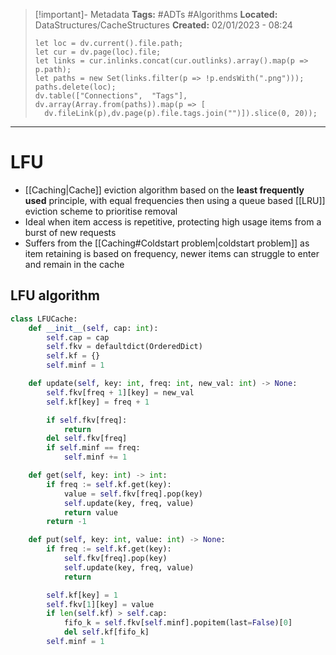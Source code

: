 > [!important]- Metadata
> **Tags:** #ADTs #Algorithms 
> **Located:** DataStructures/CacheStructures
> **Created:** 02/01/2023 - 08:24
> ```dataviewjs
>let loc = dv.current().file.path;
>let cur = dv.page(loc).file;
>let links = cur.inlinks.concat(cur.outlinks).array().map(p => p.path);
>let paths = new Set(links.filter(p => !p.endsWith(".png")));
>paths.delete(loc);
>dv.table(["Connections",  "Tags"], dv.array(Array.from(paths)).map(p => [
>   dv.fileLink(p),dv.page(p).file.tags.join("")]).slice(0, 20));
> ```

___
# LFU
- [[Caching|Cache]] eviction algorithm based on the **least frequently used** principle, with equal frequencies then using a queue based [[LRU]] eviction scheme to prioritise removal 
- Ideal when item access is repetitive, protecting high usage items from a burst of new requests
- Suffers from the [[Caching#Coldstart problem|coldstart problem]] as item retaining is based on frequency, newer items can struggle to enter and remain in the cache 

## LFU algorithm 
```python
class LFUCache:
    def __init__(self, cap: int):
        self.cap = cap
        self.fkv = defaultdict(OrderedDict)
        self.kf = {}
        self.minf = 1

    def update(self, key: int, freq: int, new_val: int) -> None:
        self.fkv[freq + 1][key] = new_val
        self.kf[key] = freq + 1

        if self.fkv[freq]:
            return
        del self.fkv[freq]
        if self.minf == freq:
            self.minf += 1

    def get(self, key: int) -> int:
        if freq := self.kf.get(key):
            value = self.fkv[freq].pop(key)
            self.update(key, freq, value)
            return value
        return -1

    def put(self, key: int, value: int) -> None:
        if freq := self.kf.get(key):
            self.fkv[freq].pop(key)
            self.update(key, freq, value)
            return

        self.kf[key] = 1
        self.fkv[1][key] = value
        if len(self.kf) > self.cap:
            fifo_k = self.fkv[self.minf].popitem(last=False)[0]
            del self.kf[fifo_k]
        self.minf = 1
```